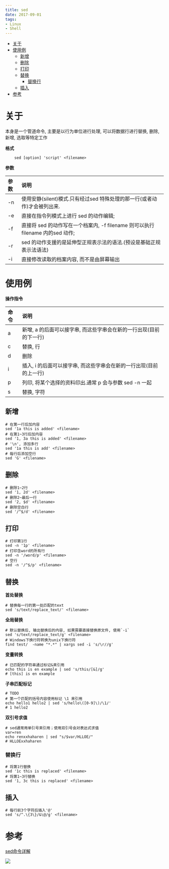 ```yaml
---
title: sed
date: 2017-09-01
tags:
- Linux
- Shell
---
```

<!-- TOC -->

- [关于](#关于)
- [使用例](#使用例)
    - [新增](#新增)
    - [删除](#删除)
    - [打印](#打印)
    - [替换](#替换)
        - [替换行](#替换行)
    - [插入](#插入)
- [参考](#参考)

<!-- /TOC -->
# 关于

本身是一个管道命令, 主要是以行为单位进行处理, 可以将数据行进行替换, 删除, 新增, 选取等特定工作

__格式__

```shell
	sed [option] 'script' <filename>
```

__参数__

| 参数 | 说明                                                         |
| :--- | :----------------------------------------------------------- |
| -n   | 使用安静(silent)模式.只有经过sed 特殊处理的那一行(或者动作)才会被列出来. |
| -e   | 直接在指令列模式上进行 sed 的动作编辑;                       |
| -f   | 直接将 sed 的动作写在一个档案内, -f filename 则可以执行 filename 内的sed 动作; |
| -r   | sed 的动作支援的是延伸型正规表示法的语法.(预设是基础正规表示法语法) |
| -i   | 直接修改读取的档案内容, 而不是由屏幕输出                     |


# 使用例

__操作指令__

| 命令 | 说明                                                         |
| :--- | :----------------------------------------------------------- |
| a    | 新增, a 的后面可以接字串, 而这些字串会在新的一行出现(目前的下一行) |
| c    | 替换, 行                                                     |
| d    | 删除                                                         |
| i    | 插入, i 的后面可以接字串, 而这些字串会在新的一行出现(目前的上一行) |
| p    | 列印, 将某个选择的资料印出.通常 p 会与参数 sed -n 一起       |
| s    | 替换, 字符                                                   |


## 新增

```shell
# 在第一行后加内容
sed '1a this is added' <filename>
# 在第1~3行后加内容
sed '1, 3a this is added' <filename>
# '\n', 添加多行
sed '1a this is add' <filename>
# 每行后添加空行
sed 'G' <filename>
```

## 删除


```shell
# 删除1~2行
sed '1, 2d' <filename>
# 删除2~最后一行
sed '2, $d' <filename>
# 删除空白行
sed '/^$/d' <filename>
```

## 打印

```shell
# 打印第1行
sed -n '1p' <filename>
# 打印含word的所有行
sed -n '/word/p' <filename>
# 空行
sed -n '/^$/p' <filename>
```

## 替换

__首处替换__

```shell
# 替换每一行的第一处匹配的text
sed 's/text/replace_text/' <filename>
```

__全局替换__

```shell
# 默认替换后, 输出替换后的内容, 如果需要直接替换原文件, 使用`-i`
sed 's/text/replace_text/g' <filename>
# Windows下换行符转换为unix下换行符
find test/  -name "*.*" | xargs sed -i 's/\r//g'
```

__变量转换__

```shell
# 已匹配的字符串通过标记&来引用
echo this is en example | sed 's/this/[&]/g'
# [this] is en example
```

__子串匹配标记__

```shell
# TODO
# 第一个匹配的括号内容使用标记 \1 来引用
echo hello1 hello2 | sed 's/hello\([0-9]\)/\1/'
# 1 hello2
```

__双引号求值__

```shell
# sed通常用单引号来引用；使用双引号会对表达式求值
var=ren
echo renxxhaharen | sed "s/$var/HLLOE/"
# HLLOExxhaharen
```

### 替换行

```shell
# 将第1行替换
sed '1c this is replaced' <filename>
# 将第1~3行替换
sed '1, 3c this is replaced' <filename>
```

## 插入

```shell
# 每行前3个字符后插入'@'
sed 's/^.\{3\}/&\@/g' <filename>
```


# 参考

[sed命令详解](http://8598676.blog.51cto.com/8588676/1398213)

[![](https://static.segmentfault.com/v-5b1df2a7/global/img/creativecommons-cc.svg)](https://creativecommons.org/licenses/by-nc-nd/4.0/)
